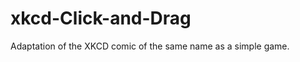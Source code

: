 xkcd-Click-and-Drag
===================

Adaptation of the XKCD comic of the same name as a simple game.